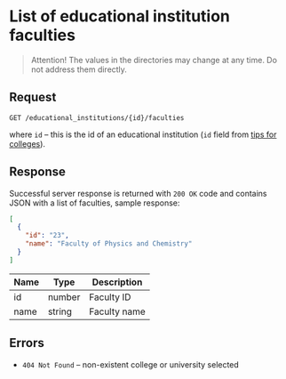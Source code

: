 # List of educational institution faculties

> Attention! The values in the directories may change at any time. Do not address them directly.

## Request
 
```
GET /educational_institutions/{id}/faculties
```

where `id` – this is the id of an educational institution (`id` field from [tips for colleges](suggests.md#universities)).

## Response

Successful server response is returned with `200 OK` code and contains JSON with a list of faculties, sample response:

```json
[
  {
    "id": "23",
    "name": "Faculty of Physics and Chemistry"
  }
]  
```

Name | Type | Description
--- | ------------ | --------
id | number | Faculty ID
name | string | Faculty name

## Errors

* `404 Not Found` – non-existent college or university selected
